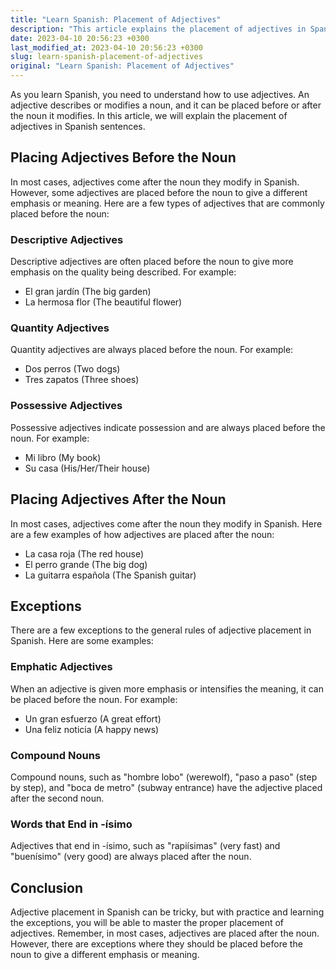 ```yaml
---
title: "Learn Spanish: Placement of Adjectives"
description: "This article explains the placement of adjectives in Spanish sentences."
date: 2023-04-10 20:56:23 +0300
last_modified_at: 2023-04-10 20:56:23 +0300
slug: learn-spanish-placement-of-adjectives
original: "Learn Spanish: Placement of Adjectives"
---
```

As you learn Spanish, you need to understand how to use adjectives. An adjective describes or modifies a noun, and it can be placed before or after the noun it modifies. In this article, we will explain the placement of adjectives in Spanish sentences.

## Placing Adjectives Before the Noun

In most cases, adjectives come after the noun they modify in Spanish. However, some adjectives are placed before the noun to give a different emphasis or meaning. Here are a few types of adjectives that are commonly placed before the noun:

### Descriptive Adjectives

Descriptive adjectives are often placed before the noun to give more emphasis on the quality being described. For example:

- El gran jardín (The big garden)
- La hermosa flor (The beautiful flower)

### Quantity Adjectives

Quantity adjectives are always placed before the noun. For example:

- Dos perros (Two dogs)
- Tres zapatos (Three shoes)

### Possessive Adjectives

Possessive adjectives indicate possession and are always placed before the noun. For example:

- Mi libro (My book)
- Su casa (His/Her/Their house)

## Placing Adjectives After the Noun

In most cases, adjectives come after the noun they modify in Spanish. Here are a few examples of how adjectives are placed after the noun:

- La casa roja (The red house)
- El perro grande (The big dog)
- La guitarra española (The Spanish guitar)

## Exceptions

There are a few exceptions to the general rules of adjective placement in Spanish. Here are some examples:

### Emphatic Adjectives

When an adjective is given more emphasis or intensifies the meaning, it can be placed before the noun. For example:

- Un gran esfuerzo (A great effort)
- Una feliz noticia (A happy news)

### Compound Nouns

Compound nouns, such as "hombre lobo" (werewolf), "paso a paso" (step by step), and "boca de metro" (subway entrance) have the adjective placed after the second noun. 

### Words that End in -ísimo

Adjectives that end in -ísimo, such as "rapiísimas" (very fast) and "buenísimo" (very good) are always placed after the noun. 

## Conclusion

Adjective placement in Spanish can be tricky, but with practice and learning the exceptions, you will be able to master the proper placement of adjectives. Remember, in most cases, adjectives are placed after the noun. However, there are exceptions where they should be placed before the noun to give a different emphasis or meaning.